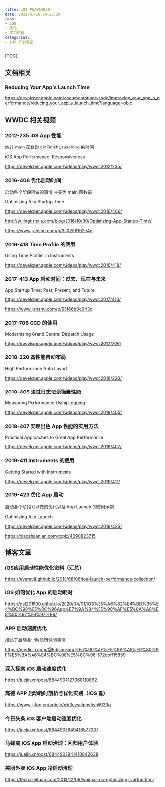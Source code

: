 ```yaml
---
title: iOS 启动时间优化
date: 2021-01-18 14:23:24
tags:
- iOS
- 优化
- 学习资料
categories:
- iOS 开发笔记
---
```




[TOC]

## 文档相关

### Reducing Your App's Launch Time

https://developer.apple.com/documentation/xcode/improving_your_app_s_performance/reducing_your_app_s_launch_time?language=objc



## WWDC 相关视频

### 2012-235 iOS App 性能

统计 main 函数到 didFinishLaunching 的时间

iOS App Performance: Responsiveness

https://developer.apple.com/videos/play/wwdc2012/235/



### 2016-406 优化启动时间

启动各个阶段所做的事情 主要为 main 函数前

Optimizing App Startup Time

https://developer.apple.com/videos/play/wwdc2016/406/

http://yulingtianxia.com/blog/2016/10/30/Optimizing-App-Startup-Time/

https://www.jianshu.com/p/3b0256192e4e



### 2016-418 Time Profile 的使用

Using Time Profiler in Instruments

https://developer.apple.com/videos/play/wwdc2016/418/



### 2017-413 App 启动时间：过去、现在与未来

App Startup Time: Past, Present, and Future

https://developer.apple.com/videos/play/wwdc2017/413/

https://www.jianshu.com/p/96f66b0c943c



### 2017-706 GCD 的使用

Modernizing Grand Central Dispatch Usage

https://developer.apple.com/videos/play/wwdc2017/706/



### 2018-220 高性能自动布局

High Performance Auto Layout

https://developer.apple.com/videos/play/wwdc2018/220/



### 2018-405 通过日志记录衡量性能

Measuring Performance Using Logging

https://developer.apple.com/videos/play/wwdc2018/405/



### 2018-407 实现出色 App 性能的实用方法

Practical Approaches to Great App Performance

https://developer.apple.com/videos/play/wwdc2018/407/



### 2019-411 Instruments 的使用

Getting Started with Instruments

https://developer.apple.com/videos/play/wwdc2019/411/



### 2019-423 优化 App 启动

启动各个阶段可以做的优化以及 App Launch 的使用示例

Optimizing App Launch

https://developer.apple.com/videos/play/wwdc2019/423/

https://xiaozhuanlan.com/topic/4690823715



## 博客文章

### iOS应用启动性能优化资料（汇总）

https://everettjf.github.io/2018/08/06/ios-launch-performance-collection/



### iOS 如何优化 App 的启动耗时

https://gsl201600.github.io/2020/04/01/iOS%E5%A6%82%E4%BD%95%E4%BC%98%E5%8C%96App%E7%9A%84%E5%90%AF%E5%8A%A8%E8%80%97%E6%97%B6/



### APP 启动速度优化

描述了启动各个阶段所做的事情

https://medium.com/@EdisonFan/%E5%90%AF%E5%8A%A8%E9%80%9F%E5%BA%A6%E4%BC%98%E5%8C%96-872cbff15859



### 深入探索 iOS 启动速度优化

https://juejin.cn/post/6844904127068110862



### 高德 APP 启动耗时剖析与优化实践（iOS 篇）

https://www.infoq.cn/article/xjb3cysclphv5sh5923q



### 今日头条 iOS 客户端启动速度优化

https://juejin.cn/post/6844903649416577037



### 马蜂窝 iOS App 启动治理：回归用户体验

https://juejin.cn/post/6844903841410842638



### 美团外卖 iOS App 冷启动治理

https://tech.meituan.com/2018/12/06/waimai-ios-optimizing-startup.html